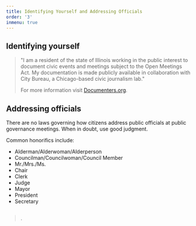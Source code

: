 ```yaml
---
title: Identifying Yourself and Addressing Officials
order: '3'
inmenu: true
---
```

## Identifying yourself

> "I am a resident of the state of Illinois working in the public interest to document civic events and meetings subject to the Open Meetings Act. My documentation is made publicly available in collaboration with City Bureau, a Chicago-based civic journalism lab."
>
> For more information visit [Documenters.org](https://beta.documenters.org/).
>
>

## Addressing officials

There are no laws governing how citizens address public officials at public governance meetings. When in doubt, use good judgment.

Common honorifics include:

* Alderman/Alderwoman/Alderperson
* Councilman/Councilwoman/Council Member
* Mr./Mrs./Ms.
* Chair
* Clerk
* Judge
* Mayor
* President
* Secretary

## 

> .
